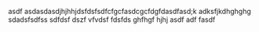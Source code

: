 asdf asdasdasdjhjhhjdsfdsfsdfcfgcfasdcgcfdgfdasdfasd;k adksfjkdhghghg
sdadsfsdfss
sdfdsf
dszf
vfvdsf
fdsfds
ghfhgf
hjhj
asdf
adf
fasdf
